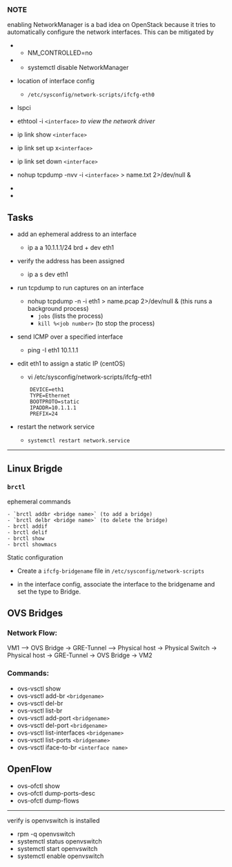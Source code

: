 ### NOTE

enabling NetworkManager is a bad idea on  OpenStack because it tries to automatically configure the network interfaces.
This can be mitigated by

- - NM_CONTROLLED=no
- - systemctl disable NetworkManager

- location of interface config
    - `/etc/sysconfig/network-scripts/ifcfg-eth0`




- lspci 
- ethtool -i `<interface>`  _to view the network driver_
- ip link show `<interface>`
- ip link set up x`<interface>`
- ip link set down `<interface>`
- nohup tcpdump -nvv -i `<interface>` > name.txt 2>/dev/null &
- 
- 

## Tasks
- add an ephemeral address to an interface
    - ip a a 10.1.1.1/24 brd + dev eth1
- verify the address has been assigned
    - ip a s dev eth1
- run tcpdump to run captures on an interface
    - nohup tcpdump -n -i eth1 > name.pcap 2>/dev/null &  (this runs a background process)
        - `jobs` (lists the process)
        - `kill %<job number>` (to stop the process)

-  send ICMP over a specified interface
    - ping -I eth1 10.1.1.1

- edit eth1 to assign a static IP (centOS)
    - vi /etc/sysconfig/network-scripts/ifcfg-eth1
    ```
        DEVICE=eth1
        TYPE=Ethernet
        BOOTPROTO=static
        IPADDR=10.1.1.1
        PREFIX=24
    ```
- restart the network service
    - `systemctl restart network.service`
---

## Linux Brigde

### `brctl` ###
ephemeral commands

    - `brctl addbr <bridge name>` (to add a bridge)
    - `brctl delbr <bridge name>` (to delete the bridge)
    - brctl addif 
    - brctl delif
    - brctl show
    - brctl showmacs

 
Static configuration

- Create a `ifcfg-bridgename` file in `/etc/sysconfig/network-scripts`

- in the interface config, associate the interface to the bridgename and set the type to Bridge.
    

## OVS Bridges

### Network Flow:

VM1 --> OVS Bridge -> GRE-Tunnel --> Physical host -> Physical Switch -> Physical host -> GRE-Tunnel -> OVS Bridge -> VM2 

### Commands:

- ovs-vsctl show
- ovs-vsctl add-br `<bridgename>`
- ovs-vsctl del-br
- ovs-vsctl list-br
- ovs-vsctl add-port `<bridgename>`
- ovs-vsctl del-port `<bridgename>`
- ovs-vsctl list-interfaces `<bridgename>`
- ovs-vsctl list-ports `<bridgename>`
- ovs-vsctl iface-to-br `<interface name>`

## OpenFlow

- ovs-ofctl show
- ovs-ofctl dump-ports-desc
- ovs-ofctl dump-flows

---

verify is openvswitch is installed

- rpm -q openvswitch
- systemctl status openvswitch
- systemctl start openvswitch
- systemctl enable openvswitch

